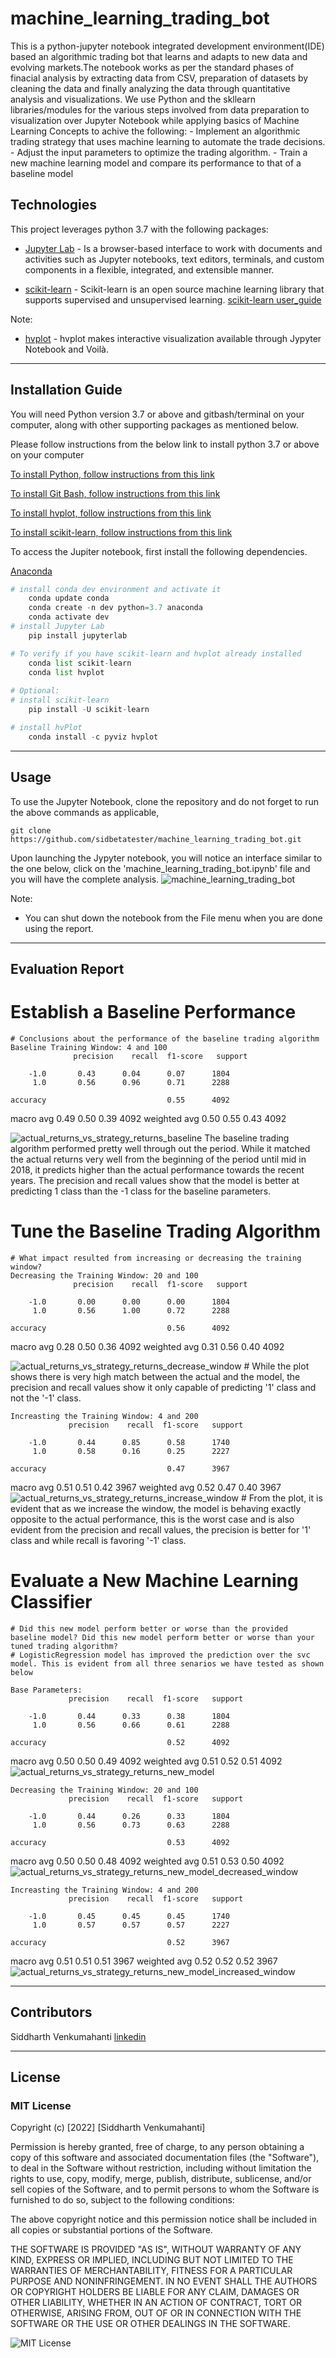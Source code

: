 # machine_learning_trading_bot
This is a python-jupyter notebook integrated development environment(IDE) based an algorithmic trading bot that learns and adapts to new data and evolving markets.The notebook works as per the standard phases of finacial analysis by extracting data from CSV, preparation of datasets by cleaning the data and finally analyzing the data through quantitative analysis and visualizations. We use Python and the skllearn libraries/modules for the various steps involved from data preparation to visualization over Jupyter Notebook while applying basics of Machine Learning Concepts to achive the following:
    - Implement an algorithmic trading strategy that uses machine learning to automate the trade decisions.
    - Adjust the input parameters to optimize the trading algorithm.
    - Train a new machine learning model and compare its performance to that of a baseline model

## Technologies

This project leverages python 3.7 with the following packages:

* [Jupyter Lab](https://jupyterlab.readthedocs.io/en/stable/#) - Is a browser-based interface to work with documents and activities such as Jupyter notebooks, text editors, terminals, and custom components in a flexible, integrated, and extensible manner.

* [scikit-learn](https://scikit-learn.org/stable/getting_started.html) - Scikit-learn is an open source machine learning library that supports supervised and unsupervised learning. [scikit-learn user_guide](https://scikit-learn.org/stable/user_guide.html) 


Note:
* [hvplot](https://hvplot.holoviz.org/user_guide/Introduction.html) - hvplot makes interactive visualization available through Jypyter Notebook and Voilà. 

---

## Installation Guide

You will need Python version 3.7 or above and gitbash/terminal on your computer, along with other supporting packages as mentioned below. 

Please follow instructions from the below link to install python 3.7 or above on your computer

[To install Python, follow instructions from this link](https://www.python.org/downloads/)

[To install Git Bash, follow instructions from this link](https://github.com/git-guides/install-git)

[To install hvplot, follow instructions from this link](https://holoviz.org/tutorial/Setup.html)

[To install scikit-learn, follow instructions from this link](https://scikit-learn.org/stable/install.html#installation-instructions)


To access the Jupiter notebook, first install the following dependencies.

 [Anaconda](https://docs.anaconda.com/anaconda/install/)

```python
# install conda dev environment and activate it
    conda update conda
    conda create -n dev python=3.7 anaconda
    conda activate dev
# install Jupyter Lab
    pip install jupyterlab

# To verify if you have scikit-learn and hvplot already installed
    conda list scikit-learn
    conda list hvplot
  
# Optional:    
# install scikit-learn
    pip install -U scikit-learn

# install hvPlot
    conda install -c pyviz hvplot

```


---


## Usage

To use the Jupyter Notebook, clone the repository and do not forget to run the above commands as applicable,

```git
git clone https://github.com/sidbetatester/machine_learning_trading_bot.git

```
Upon launching the Jypyter notebook, you will notice an interface similar to the one below, click  on the 'machine_learning_trading_bot.ipynb' file and you will have the complete analysis. 
![machine_learning_trading_bot](Images/Jupyter_Screenshot.jpg)


Note:
* You can shut down the notebook from the File menu when you are done using the report.


---

## Evaluation Report

# Establish a Baseline Performance

    # Conclusions about the performance of the baseline trading algorithm
    Baseline Training Window: 4 and 100
                  precision    recall  f1-score   support

        -1.0       0.43      0.04      0.07      1804
         1.0       0.56      0.96      0.71      2288

    accuracy                           0.55      4092
   macro avg       0.49      0.50      0.39      4092
weighted avg       0.50      0.55      0.43      4092

   ![actual_returns_vs_strategy_returns_baseline](Images/actual_returns_vs_strategy_returns_baseline.jpg)
    The baseline trading algorithm performed pretty well through out the period. While it matched the actual returns very well from the beginning of the period until mid in 2018, it predicts higher than the actual performance towards the recent years. The precision and recall values show that the model is better at predicting 1 class than the -1 class for the baseline parameters.



# Tune the Baseline Trading Algorithm
    # What impact resulted from increasing or decreasing the training window?
    Decreasing the Training Window: 20 and 100
                  precision    recall  f1-score   support

        -1.0       0.00      0.00      0.00      1804
         1.0       0.56      1.00      0.72      2288

    accuracy                           0.56      4092
   macro avg       0.28      0.50      0.36      4092
weighted avg       0.31      0.56      0.40      4092

   ![actual_returns_vs_strategy_returns_decrease_window](Images/actual_returns_vs_strategy_returns_decrease_window.PNG)
    # While the plot shows there is very high match between the actual and the model, the precision and recall values show it only capable of predicting '1' class and not the '-1' class.

    Increasting the Training Window: 4 and 200
                 precision    recall  f1-score   support

        -1.0       0.44      0.85      0.58      1740
         1.0       0.58      0.16      0.25      2227

    accuracy                           0.47      3967
   macro avg       0.51      0.51      0.42      3967
weighted avg       0.52      0.47      0.40      3967
   ![actual_returns_vs_strategy_returns_increase_window](Images/actual_returns_vs_strategy_returns_increase_window.jpg)
    # From the plot, it is evident that as we increase the window, the model is behaving exactly opposite to the actual performance, this is the worst case and is also evident from the precision and recall values, the precision is better for '1' class and while recall is favoring '-1' class.


# Evaluate a New Machine Learning Classifier
    # Did this new model perform better or worse than the provided baseline model? Did this new model perform better or worse than your tuned trading algorithm?
    # LogisticRegression model has improved the prediction over the svc model. This is evident from all three senarios we have tested as shown below
    
    Base Parameters:
                 precision    recall  f1-score   support

        -1.0       0.44      0.33      0.38      1804
         1.0       0.56      0.66      0.61      2288

    accuracy                           0.52      4092
   macro avg       0.50      0.50      0.49      4092
weighted avg       0.51      0.52      0.51      4092
   ![actual_returns_vs_strategy_returns_new_model](Images/actual_returns_vs_strategy_returns_new_model.jpg)
    
    Decreasing the Training Window: 20 and 100
                 precision    recall  f1-score   support

        -1.0       0.44      0.26      0.33      1804
         1.0       0.56      0.73      0.63      2288

    accuracy                           0.53      4092
   macro avg       0.50      0.50      0.48      4092
weighted avg       0.51      0.53      0.50      4092
   ![actual_returns_vs_strategy_returns_new_model_decreased_window](Images/actual_returns_vs_strategy_returns_new_model_decreased_window.jpg)


    Increasting the Training Window: 4 and 200
                 precision    recall  f1-score   support

        -1.0       0.45      0.45      0.45      1740
         1.0       0.57      0.57      0.57      2227

    accuracy                           0.52      3967
   macro avg       0.51      0.51      0.51      3967
weighted avg       0.52      0.52      0.52      3967
   ![actual_returns_vs_strategy_returns_new_model_increased_window](Images/actual_returns_vs_strategy_returns_new_model_increased_window.jpg)


---

## Contributors

Siddharth Venkumahanti
[linkedin](https://www.linkedin.com/in/siddharthvenkumahanti/)


---


## License

### MIT License

Copyright (c) [2022] [Siddharth Venkumahanti]

Permission is hereby granted, free of charge, to any person obtaining a copy
of this software and associated documentation files (the "Software"), to deal
in the Software without restriction, including without limitation the rights
to use, copy, modify, merge, publish, distribute, sublicense, and/or sell
copies of the Software, and to permit persons to whom the Software is
furnished to do so, subject to the following conditions:

The above copyright notice and this permission notice shall be included in all
copies or substantial portions of the Software.

THE SOFTWARE IS PROVIDED "AS IS", WITHOUT WARRANTY OF ANY KIND, EXPRESS OR
IMPLIED, INCLUDING BUT NOT LIMITED TO THE WARRANTIES OF MERCHANTABILITY,
FITNESS FOR A PARTICULAR PURPOSE AND NONINFRINGEMENT. IN NO EVENT SHALL THE
AUTHORS OR COPYRIGHT HOLDERS BE LIABLE FOR ANY CLAIM, DAMAGES OR OTHER
LIABILITY, WHETHER IN AN ACTION OF CONTRACT, TORT OR OTHERWISE, ARISING FROM,
OUT OF OR IN CONNECTION WITH THE SOFTWARE OR THE USE OR OTHER DEALINGS IN THE
SOFTWARE.

![MIT License](Images/MIT_License.png)
